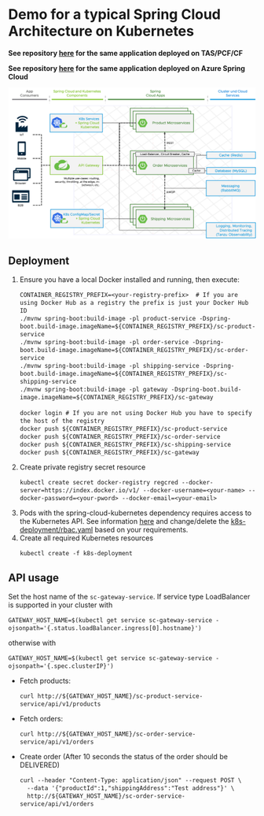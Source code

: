 # Demo for a typical Spring Cloud Architecture on Kubernetes

**See repository [here](https://github.com/tsalm-pivotal/spring-cloud-demo) for the same application deployed on TAS/PCF/CF**

**See repository [here](https://github.com/tsalm-pivotal/spring-cloud-demo-asc) for the same application deployed on Azure Spring Cloud**

![](architecture.png)

## Deployment

1. Ensure you have a local Docker installed and running, then execute:
   ```
   CONTAINER_REGISTRY_PREFIX=<your-registry-prefix>  # If you are using Docker Hub as a registry the prefix is just your Docker Hub ID
   ./mvnw spring-boot:build-image -pl product-service -Dspring-boot.build-image.imageName=${CONTAINER_REGISTRY_PREFIX}/sc-product-service
   ./mvnw spring-boot:build-image -pl order-service -Dspring-boot.build-image.imageName=${CONTAINER_REGISTRY_PREFIX}/sc-order-service
   ./mvnw spring-boot:build-image -pl shipping-service -Dspring-boot.build-image.imageName=${CONTAINER_REGISTRY_PREFIX}/sc-shipping-service
   ./mvnw spring-boot:build-image -pl gateway -Dspring-boot.build-image.imageName=${CONTAINER_REGISTRY_PREFIX}/sc-gateway

   docker login # If you are not using Docker Hub you have to specify the host of the registry 
   docker push ${CONTAINER_REGISTRY_PREFIX}/sc-product-service
   docker push ${CONTAINER_REGISTRY_PREFIX}/sc-order-service
   docker push ${CONTAINER_REGISTRY_PREFIX}/sc-shipping-service
   docker push ${CONTAINER_REGISTRY_PREFIX}/sc-gateway
   ```
2. Create private registry secret resource
   ```
   kubectl create secret docker-registry regcred --docker-server=https://index.docker.io/v1/ --docker-username=<your-name> --docker-password=<your-pword> --docker-email=<your-email>
   ```
3. Pods with the spring-cloud-kubernetes dependency requires access to the Kubernetes API. 
   See information [here](https://docs.spring.io/spring-cloud-kubernetes/docs/current/reference/html/#service-account) and change/delete the [k8s-deployment/rbac.yaml](k8s-deployment/rbac.yaml) based on your requirements.       
4. Create all required Kubernetes resources
    ```
    kubectl create -f k8s-deployment
    ```

## API usage 

Set the host name of the `sc-gateway-service`. If service type LoadBalancer is supported in your cluster with
```
GATEWAY_HOST_NAME=$(kubectl get service sc-gateway-service -ojsonpath='{.status.loadBalancer.ingress[0].hostname}')
```
otherwise with 
```
GATEWAY_HOST_NAME=$(kubectl get service sc-gateway-service -ojsonpath='{.spec.clusterIP}')
```
 
- Fetch products:
	```
	curl http://${GATEWAY_HOST_NAME}/sc-product-service-service/api/v1/products
	```
- Fetch orders:
	```
	curl http://${GATEWAY_HOST_NAME}/sc-order-service-service/api/v1/orders
	```
- Create order (After 10 seconds the status of the order should be DELIVERED)
	```
	curl --header "Content-Type: application/json" --request POST \
	  --data '{"productId":1,"shippingAddress":"Test address"}' \
	  http://${GATEWAY_HOST_NAME}/sc-order-service-service/api/v1/orders
	```
 

